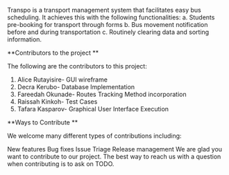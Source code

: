 Transpo is a transport management system that facilitates easy bus scheduling.
It achieves this with the following functionalities:
a. Students pre-booking for transport through forms
b. Bus movement notification before and during transportation
c. Routinely clearing data and sorting information.

**Contributors to the project
**

The following are the contributors to this project:
1. Alice Rutayisire- GUI wireframe 
2. Decra Kerubo- Database Implementation
3. Fareedah Okunade- Routes Tracking Method incorporation
4. Raissah Kinkoh- Test Cases
5. Tafara Kasparov- Graphical User Interface Execution

**Ways to Contribute
**

We welcome many different types of contributions including:

New features
Bug fixes
Issue Triage
Release management
We are glad you want to contribute to our project.
The best way to reach us with a question when contributing is to ask on TODO.









